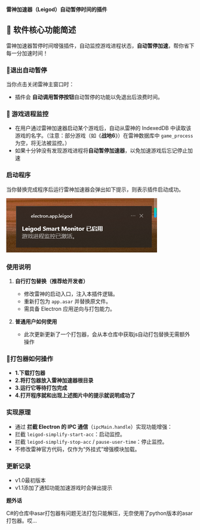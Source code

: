 **雷神加速器（Leigod）自动暂停时间的插件**


## 📌 软件核心功能简述

雷神加速器暂停时间增强插件，自动监控游戏进程状态，**自动暂停加速**，帮你省下每一分加速时间！



### 👀退出自动暂停

当你点击关闭雷神主窗口时：

- 插件会 **自动调用暂停按钮**自动暂停的功能以免退出后浪费时间。

  
### 🧠 游戏进程监控

* 在用户通过雷神加速器启动某个游戏后，自动从雷神的 IndexedDB 中读取该游戏的名字​。（注意：部分游戏（如《**战地6**》）在雷神数据库中 `game_process` 为空，将无法被监控。）
* 如果十分钟没有发现游戏进程将**自动暂停加速器**，以免加速游戏后忘记停止加速



### 启动程序

当你替换完成程序后运行雷神加速器会弹出如下提示，则表示插件启动成功。

![image](https://github.com/assortest/Leigod_Auto_Pause/blob/main/image/%E5%90%AF%E5%8A%A8%E6%8F%90%E9%86%92.png)
### 使用说明


1. **自行打包替换（推荐给开发者）**
   
   - 修改雷神的启动入口，注入本插件逻辑。
   - 重新打包为 `app.asar` 并替换原文件。
   - 需具备 Electron 应用逆向与打包能力。
2. **普通用户如何使用**
   - 此次更新更新了一个打包器，会从本仓库中获取js自动打包替换无需额外操作
  

###  🚀️**打包器如何操作**
- **1.下载打包器**
- **2.将打包器放入雷神加速器根目录**
- **3.运行它等待打包完成**
- **4.打开程序就和出现上述图片中的提示就说明成功了**

### 实现原理
  * 通过 ​**拦截 Electron 的 IPC 通信**​（`ipcMain.handle`）实现功能增强：
  * 拦截 `leigod-simplify-start-acc`：启动监控。
  * 拦截 `leigod-simplify-stop-acc` / `pause-user-time`：停止监控。
  * 不修改雷神官方代码，仅作为“外挂式”增强模块加载。

### 更新记录
  * v1.0最初版本
  * v1.1添加了通知功能加速游戏时会弹出提示 

**题外话**

C#的仓库中asar打包器有问题无法打包只能解压，无奈使用了python版本的asar打包器。哎...
